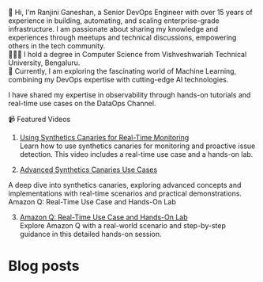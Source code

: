 👩 Hi, I'm Ranjini Ganeshan, a Senior DevOps Engineer with over 15 years of experience in building, automating, and scaling enterprise-grade infrastructure. I am passionate about sharing my knowledge and experiences through meetups and technical discussions, empowering others in the tech community.\
👩🏻‍🎓 I hold a degree in Computer Science from Vishveshwariah Technical University, Bengaluru.\
💭 Currently, I am exploring the fascinating world of Machine Learning, combining my DevOps expertise with cutting-edge AI technologies.

I have shared my expertise in observability through hands-on tutorials and real-time use cases on the DataOps Channel.

📹 Featured Videos
1. [Using Synthetics Canaries for Real-Time Monitoring](https://www.youtube.com/watch?v=0aGuvg0kxSM&t=266s)\
Learn how to use synthetics canaries for monitoring and proactive issue detection. This video includes a real-time use case and a hands-on lab.

2. [Advanced Synthetics Canaries Use Cases](https://www.youtube.com/watch?v=bNgdGGRodZI&t=69s)

A deep dive into synthetics canaries, exploring advanced concepts and implementations with real-time scenarios and practical demonstrations.
Amazon Q: Real-Time Use Case and Hands-On Lab

3. [Amazon Q: Real-Time Use Case and Hands-On Lab](https://www.youtube.com/watch?v=LbOojGStIi4&t=805s) \
Explore Amazon Q with a real-world scenario and step-by-step guidance in this detailed hands-on session.

   
# Blog posts
<!-- BLOG-POST-LIST:START -->
<!-- BLOG-POST-LIST:END -->




